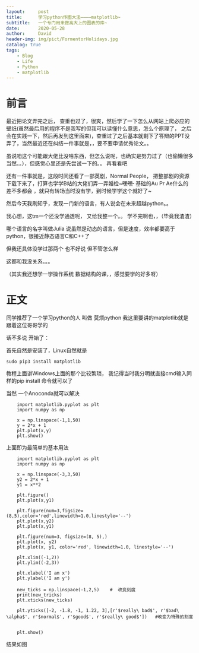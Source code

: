 ```yaml
---
layout:     post
title:      学习python作图大法————matplotlib~
subtitle:   一个专门用来做高大上的图表的库~
date:       2020-05-28
author:     David
header-img: img/pict/FormentorHolidays.jpg
catalog: true
tags:
    - Blog
    - Life
    - Python
    - matplotlib 
---
```


# 前言

最近把论文弄完之后， 查重也过了，很爽，然后学了一下怎么从网站上爬必应的壁纸(虽然最后用的程序不是我写的但我可以读懂什么意思，怎么个原理了， 之后会在实践一下，然后再发到这里面来)，查重过了之后基本就剩下了答辩的PPT没弄了，当然最近还在纠结一件事就是，，要不要申请优秀论文。。

虽说咱这个可能跟大佬比没啥东西，但怎么说呢，也确实是努力过了（也偷懒很多当然。。），但感觉心里还是先尝试一下的。。  再看看吧

还有一件事就是，这段时间还看了一部英剧，Normal People， 把整部剧的资源下载下来了，打算也学学B站的大佬们弄一弄婚检~~~嘿嘿·~~  基础的Au Pr Ae什么的差不多都会 ，就只有转场当时没有学，到时候学学这个就好了~

然后今天我刷知乎，发现一门新的语言，有人说会在未来超越python。。 

我心想，这tm一个还没学通透呢， 又给我整一个。。 学不完啊也，，（毕竟我渣渣）

哪个语言的名字叫做Julia  说虽然是动态的语言，但是速度，效率都要高于python，很接近静态语言C和C++了

但我还具体没学过那两个  也不好说  但不管怎么样  

这都和我没关系。。。

（其实我还想学一学操作系统 数据结构的课，，感觉要学的好多呀）

# 正文

同学推荐了一个学习python的人  叫做  莫烦python  我这里要讲的matplotlib就是跟着这位哥哥学的

话不多说 开始了：

首先自然是安装了，Linux自然就是

    sudo pip3 install matplotlib

教程上面讲Windows上面的那个比较繁琐， 我记得当时我分明就直接cmd输入同样的pip install 命令就可以了

当然 一个Anoconda就可以解决

```
    import matplotlib.pyplot as plt
    import numpy as np

    x = np.linspace(-1,1,50)
    y = 2*x + 1
    plt.plot(x,y)
    plt.show()
```
 上面即为最简单的基本用法


```
    import matplotlib.pyplot as plt
    import numpy as np

    x = np.linspace(-3,3,50)
    y2 = 2*x + 1
    y1 = x**2

    plt.figure()
    plt.plot(x,y1)

    plt.figure(num=3,figsize=(8,5),color='red',linewidth=1.0,linestyle='--')
    plt.plot(x,y2)
    plt.plot(x,y1)

    plt.figure(num=3, figsize=(8, 5),)
    plt.plot(x, y2)
    plt.plot(x, y1, color='red', linewidth=1.0, linestyle='--')

    plt.xlim((-1,2))
    plt.ylim((-2,3))

    plt.xlabel('I am x')
    plt.ylabel('I am y')

    new_ticks = np.linspace(-1,2,5)    #  改变刻度
    print(new_tricks)
    plt.xticks(new_ticks)

    plt.yticks([-2, -1.8, -1, 1.22, 3],[r'$really\ bad$', r'$bad\ \alpha$', r'$normal$', r'$good$', r'$really\ good$'])   #改变为特殊的刻度


    plt.show()
```
结果如图

